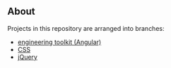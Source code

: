## About

Projects in this repository are arranged into branches:
- [engineering toolkit (Angular)](https://github.com/jameswsullivan/web-development/tree/engineering-toolkit)
- [CSS](https://github.com/jameswsullivan/web-development/tree/CSS)
- [jQuery](https://github.com/jameswsullivan/web-development/tree/jQuery)